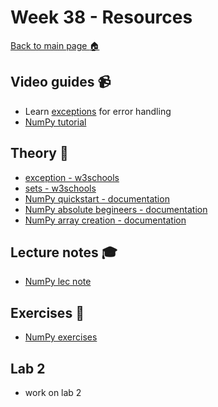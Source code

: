 # Week 38 - Resources

[Back to main page :house:](https://github.com/everyloop/Python-AI23)

## Video guides :video_camera:
- Learn [exceptions][except_vid] for error handling
- [NumPy tutorial](https://www.youtube.com/watch?v=DcfYgePyedM)

[except_vid]: https://www.youtube.com/watch?v=nlCKrKGHSSk&t=1s

## Theory :book:
- [exception - w3schools](https://www.w3schools.com/python/python_try_except.asp)
- [sets - w3schools](https://www.w3schools.com/python/python_sets.asp)
- [NumPy quickstart - documentation](https://numpy.org/devdocs/user/quickstart.html)
- [NumPy absolute begineers - documentation](https://numpy.org/devdocs/user/absolute_beginners.html)
- [NumPy array creation - documentation](https://numpy.org/devdocs/user/basics.creation.html)

## Lecture notes :mortar_board:
- [NumPy lec note](https://github.com/kokchun/Python-course-AI22/blob/main/Lecture_notes/Lec10-numpy.ipynb)

## Exercises :running:
- [NumPy exercises](https://github.com/kokchun/Python-course-AI22/blob/main/Exercises/E10-numpy.ipynb)

## Lab 2
- work on lab 2
